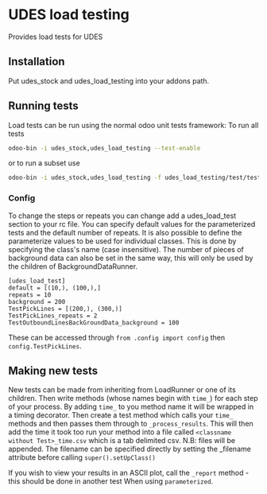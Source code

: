 # UDES load testing

Provides load tests for UDES

## Installation

Put udes_stock and udes_load_testing into your addons path.

## Running tests

Load tests can be run using the normal odoo unit tests framework:
To run all tests

``` bash
odoo-bin -i udes_stock,udes_load_testing --test-enable
```

or to run a subset use

``` bash
odoo-bin -i udes_stock,udes_load_testing -f udes_load_testing/test/test_picking.py
```

### Config

To change the steps or repeats you can change add a udes_load_test section to your rc file.
You can specify default values for the parameterized tests and the default number of repeats.
It is also possible to define the parameterize values to be used for individual classes.
This is done by specifying the class's name (case insensitive).
The number of pieces of background data can also be set in the same way, this will only be used by the children of BackgroundDataRunner.

``` plain text
[udes_load_test]
default = [(10,), (100,),]
repeats = 10
background = 200
TestPickLines = [(200,), (300,)]
TestPickLines_repeats = 2
TestOutboundLinesBackGroundData_background = 100
```

These can be accessed through `from .config import config` then `config.TestPickLines`.

## Making new tests

New tests can be made from inheriting from LoadRunner or one of its children. Then write methods (whose names begin with `time_`) for each step of your process.
By adding `time_` to you method name it will be wrapped in a timing decorator.
Then create a test method which calls your `time_` methods and then passes them through to `_process_results`.
This will then add the time it took too run your method into a file called `<classname without Test>_time.csv` which is a tab delimited csv.
N.B: files will be appended.
The filename can be specified directly by setting the _filename attribute before calling `super().setUpClass()`

If you wish to view your results in an ASCII plot, call the `_report` method - this should be done in another test
When using `parameterized`.

